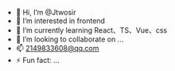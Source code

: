 - 👋 Hi, I’m @Jtwosir
- 👀 I’m interested in frontend
- 🌱 I’m currently learning React、TS、Vue、css
- 💞️ I’m looking to collaborate on ...
- 📫 2149833608@qq.com
- ⚡ Fun fact: ...

<!---
Jtwosir/Jtwosir is a ✨ special ✨ repository because its `README.md` (this file) appears on your GitHub profile.
You can click the Preview link to take a look at your changes.
--->
